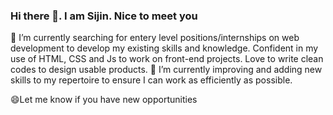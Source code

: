 ### Hi there 👋. I am Sijin. Nice to meet you

🔭 I’m currently searching for entery level positions/internships on web development to develop my existing skills and knowledge. Confident in my use of HTML, CSS and Js to work on front-end projects. Love to write clean codes to design usable products.
🌱 I’m currently improving and adding new skills to my repertoire to ensure I can work as efficiently as possible.


😄Let me know if you have new opportunities
<!--
**Sijin35/Sijin35** is a ✨ _special_ ✨ repository because its `README.md` (this file) appears on your GitHub profile.

- 🔭 I’m currently searching for entery level positions/internships on web development to develop my existing skills and knowledge. Confident in my use of HTML, CSS and Js to work on front-end projects. Love to write clean codes to design usable products.
- 🌱 I’m currently learning ...
- 👯 I’m looking to collaborate on ...
- 🤔 I’m looking for help with ...
- 💬 Ask me about ...
- 📫 How to reach me: ...
- 😄 Pronouns: ...
- ⚡ Fun fact: ...
-->
